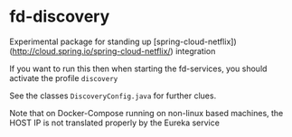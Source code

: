 fd-discovery
========

Experimental package for standing up [spring-cloud-netflix])(http://cloud.spring.io/spring-cloud-netflix/) integration

If you want to run this then when starting the fd-services, you should activate the profile `discovery`

See the classes `DiscoveryConfig.java` for further clues.

Note that on Docker-Compose running on non-linux based machines, the HOST IP is not translated properly by the Eureka service